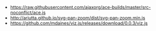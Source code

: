 

 * https://raw.githubusercontent.com/ajaxorg/ace-builds/master/src-noconflict/ace.js
 * http://ariutta.github.io/svg-pan-zoom/dist/svg-pan-zoom.min.js
 * https://github.com/mdaines/viz.js/releases/download/0.0.3/viz.js
